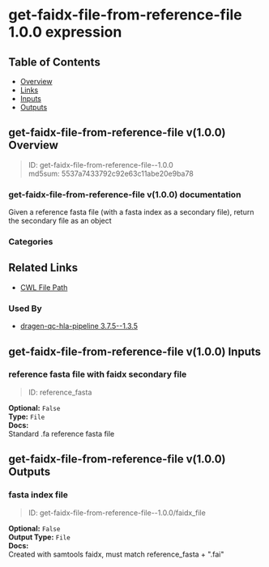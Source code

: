 
get-faidx-file-from-reference-file 1.0.0 expression
===================================================

## Table of Contents
  
- [Overview](#get-faidx-file-from-reference-file-v100-overview)  
- [Links](#related-links)  
- [Inputs](#get-faidx-file-from-reference-file-v100-inputs)  
- [Outputs](#get-faidx-file-from-reference-file-v100-outputs)  


## get-faidx-file-from-reference-file v(1.0.0) Overview



  
> ID: get-faidx-file-from-reference-file--1.0.0  
> md5sum: 5537a7433792c92e63c11abe20e9ba78

### get-faidx-file-from-reference-file v(1.0.0) documentation
  
Given a reference fasta file (with a fasta index as a secondary file),
return the secondary file as an object

### Categories
  


## Related Links
  
- [CWL File Path](../../../../../../expressions/get-faidx-file-from-reference-file/1.0.0/get-faidx-file-from-reference-file__1.0.0.cwl)  


### Used By
  
- [dragen-qc-hla-pipeline 3.7.5--1.3.5](../../../workflows/dragen-qc-hla-pipeline/3.7.5--1.3.5/dragen-qc-hla-pipeline__3.7.5--1.3.5.md)  

  


## get-faidx-file-from-reference-file v(1.0.0) Inputs

### reference fasta file with faidx secondary file



  
> ID: reference_fasta
  
**Optional:** `False`  
**Type:** `File`  
**Docs:**  
Standard .fa reference fasta file

  


## get-faidx-file-from-reference-file v(1.0.0) Outputs

### fasta index file



  
> ID: get-faidx-file-from-reference-file--1.0.0/faidx_file  

  
**Optional:** `False`  
**Output Type:** `File`  
**Docs:**  
Created with samtools faidx, must match reference_fasta + ".fai"
  

  


